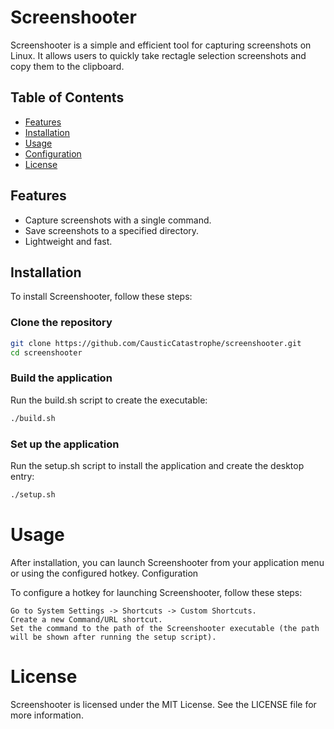 # Screenshooter

Screenshooter is a simple and efficient tool for capturing screenshots on Linux. It allows users to quickly take rectagle selection screenshots and copy them to the clipboard.

## Table of Contents

- [Features](#features)
- [Installation](#installation)
- [Usage](#usage)
- [Configuration](#configuration)
- [License](#license)

## Features

- Capture screenshots with a single command.
- Save screenshots to a specified directory.
- Lightweight and fast.

## Installation

To install Screenshooter, follow these steps:

### Clone the repository
```bash
git clone https://github.com/CausticCatastrophe/screenshooter.git
cd screenshooter
```

### Build the application

Run the build.sh script to create the executable:
```bash
./build.sh
```

### Set up the application

Run the setup.sh script to install the application and create the desktop entry:
```bash
./setup.sh
```

# Usage

After installation, you can launch Screenshooter from your application menu or using the configured hotkey.
Configuration

To configure a hotkey for launching Screenshooter, follow these steps:

    Go to System Settings -> Shortcuts -> Custom Shortcuts.
    Create a new Command/URL shortcut.
    Set the command to the path of the Screenshooter executable (the path will be shown after running the setup script).

# License

Screenshooter is licensed under the MIT License. See the LICENSE file for more information.